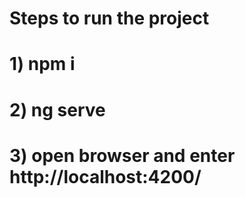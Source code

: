 # Steps to run the project
# 1) npm i
# 2) ng serve
# 3) open browser and enter http://localhost:4200/
